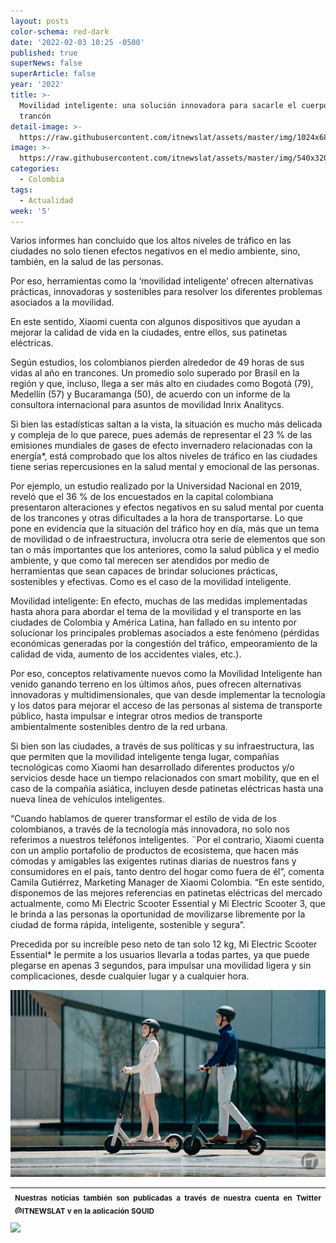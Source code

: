 ```yaml
---
layout: posts
color-schema: red-dark
date: '2022-02-03 10:25 -0500'
published: true
superNews: false
superArticle: false
year: '2022'
title: >-
  Movilidad inteligente: una solución innovadora para sacarle el cuerpo al
  trancón
detail-image: >-
  https://raw.githubusercontent.com/itnewslat/assets/master/img/1024x680/scooter-electrico-g.jpg
image: >-
  https://raw.githubusercontent.com/itnewslat/assets/master/img/540x320/scooter-electrico-p.jpg
categories:
  - Colombia
tags:
  - Actualidad
week: '5'
---
```

Varios informes han concluido que los altos niveles de tráfico en las ciudades no solo tienen efectos negativos en el medio ambiente, sino, también, en la salud de las personas. 

Por eso, herramientas como la ‘movilidad inteligente’ ofrecen alternativas prácticas, innovadoras y sostenibles para resolver los diferentes problemas asociados a la movilidad. 

En este sentido, Xiaomi cuenta con algunos dispositivos que ayudan a mejorar la calidad de vida en la ciudades, entre ellos, sus patinetas eléctricas. 

Según estudios, los colombianos pierden alrededor de 49 horas de sus vidas al año en trancones. Un promedio solo superado por Brasil en la región y que, incluso, llega a ser más alto en ciudades como Bogotá (79), Medellín (57) y Bucaramanga (50), de acuerdo con un informe de la consultora internacional para asuntos de movilidad Inrix Analitycs. 
 
Si bien las estadísticas saltan a la vista, la situación es mucho más delicada y compleja de lo que parece, pues además de representar el 23 % de las emisiones mundiales de gases de efecto invernadero relacionadas con la energía*, está comprobado que los altos niveles de tráfico en las ciudades tiene serias repercusiones en la salud mental y emocional de las personas.
 
Por ejemplo, un estudio realizado por la Universidad Nacional en 2019, reveló que el 36 % de los encuestados en la capital colombiana presentaron alteraciones y efectos negativos en su salud mental por cuenta de los trancones y otras dificultades a la hora de transportarse. Lo que pone en evidencia que la situación del tráfico hoy en día, más que un tema de movilidad o de infraestructura, involucra otra serie de elementos que son tan o más importantes que los anteriores, como la salud pública y el medio ambiente, y que como tal merecen ser atendidos por medio de herramientas que sean capaces de brindar soluciones prácticas, sostenibles y efectivas. Como es el caso de la movilidad inteligente. 
 

Movilidad inteligente: 
En efecto, muchas de las medidas implementadas hasta ahora para abordar el tema de la movilidad y el transporte en las ciudades de Colombia y América Latina, han fallado en su intento por solucionar los principales problemas asociados a este fenómeno (pérdidas económicas generadas por la congestión del tráfico, empeoramiento de la calidad de vida, aumento de los accidentes viales, etc.). 
 
Por eso, conceptos relativamente nuevos como la Movilidad Inteligente han venido ganando terreno en los últimos años, pues ofrecen alternativas innovadoras y multidimensionales, que van desde implementar la tecnología y los datos para mejorar el acceso de las personas al sistema de transporte público, hasta impulsar e integrar otros medios de transporte ambientalmente sostenibles dentro de la red urbana. 
 
Si bien son las ciudades, a través de sus políticas y su infraestructura, las que permiten que la movilidad inteligente tenga lugar, compañías tecnológicas como Xiaomi han desarrollado diferentes productos y/o servicios desde hace un tiempo relacionados con smart mobility, que en el caso de la compañía asiática, incluyen desde patinetas eléctricas hasta una nueva línea de vehículos inteligentes. 
 
“Cuando hablamos de querer transformar el estilo de vida de los colombianos, a través de la tecnología más innovadora, no solo nos referimos a nuestros teléfonos inteligentes. ¨Por el contrario, Xiaomi cuenta con un amplio portafolio de productos de ecosistema, que hacen más cómodas y amigables las exigentes rutinas diarias de nuestros fans y consumidores en el país, tanto dentro del hogar como fuera de él”, comenta Camila Gutiérrez, Marketing Manager de Xiaomi Colombia. “En este sentido, disponemos de las mejores referencias en patinetas eléctricas del mercado actualmente, como Mi Electric Scooter Essential y Mi Electric Scooter 3, que le brinda a las personas la oportunidad de movilizarse libremente por la ciudad de forma rápida, inteligente, sostenible y segura”. 
 
Precedida por su increíble peso neto de tan solo 12 kg, Mi Electric Scooter Essential* le permite a los usuarios llevarla a todas partes, ya que puede plegarse en apenas 3 segundos, para impulsar una movilidad ligera y sin complicaciones, desde cualquier lugar y a cualquier hora.

![](https://raw.githubusercontent.com/itnewslat/assets/master/img/540x320/scooter-electrico-p.jpg)

<table style="height: 42px;" width="569">
<tbody>
<tr>
<td style="text-align: justify;"><sub><strong>Nuestras noticias también son publicadas a través de nuestra cuenta en Twitter <a href="https://twitter.com/itnewslat?lang=es">@ITNEWSLAT</a> y en la aplicación <a href="https://squidapp.co/en/">SQUID</a></strong></sub></td>
</tr>
</tbody>
</table>

<img src="https://tracker.metricool.com/c3po.jpg?hash=56f88a41e39ab42c063cc51676587a04"/>
